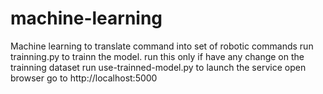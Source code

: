 # machine-learning
Machine learning to translate command into set of robotic commands
run trainning.py to trainn the model. run this only if have any change on the trainning dataset
run use-trainned-model.py to launch the service
open browser go to http://localhost:5000
